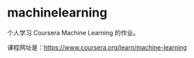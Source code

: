 # machinelearning


个人学习 Coursera Machine Learning 的作业。

课程网址是：https://www.coursera.org/learn/machine-learning
